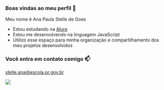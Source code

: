 ### Boas vindas ao meu perfil 🤎 
 
Meu nome é Ana Paula Stelle de Goes

- Estou estudando na [Alura](https://www.alura.com.br) 
- Estou me desenvolvendo na linguagem JavaScript
- Utilizo esse espaço para minha organização e compartilhamento dos meu projetos desenvolvidos

### Você entra em contato comigo 📫

stelle.ana@escola.pr.gov.br 

![](https://media1.tenor.com/m/SUxTvwrZFvsAAAAC/hi-are-you-my-family.gif) 


